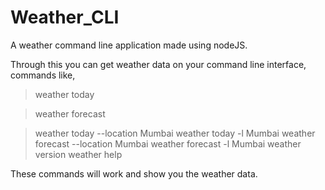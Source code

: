 # Weather_CLI
A weather command line application made using nodeJS.

Through this you can get weather data on your command line interface, commands like,
> weather today


> weather forecast


> weather today --location Mumbai
> weather today -l Mumbai
> weather forecast --location Mumbai
> weather forecast -l Mumbai
> weather version
> weather help

These commands will work and show you the weather data.
